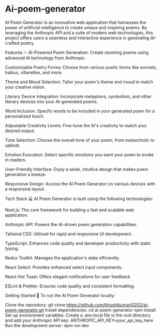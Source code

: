 # Ai-poem-generator
AI Poem Generator is an innovative web application that harnesses the power of artificial intelligence to create unique and inspiring poems. By leveraging the Anthropic API and a suite of modern web technologies, this project offers users a seamless and interactive experience in generating AI-crafted poetry.

Features ✨
AI-Powered Poem Generation: Create stunning poems using advanced AI technology from Anthropic.

Customizable Poetry Forms: Choose from various poetic forms like sonnets, haikus, villanelles, and more.

Theme and Mood Selection: Tailor your poem's theme and mood to match your creative vision.

Literary Device Integration: Incorporate metaphors, symbolism, and other literary devices into your AI-generated poems.

Word Inclusion: Specify words to be included in your generated poem for a personalized touch.

Adjustable Creativity Levels: Fine-tune the AI's creativity to match your desired output.

Tone Selection: Choose the overall tone of your poem, from melancholic to upbeat.

Emotion Evocation: Select specific emotions you want your poem to evoke in readers.

User-Friendly Interface: Enjoy a sleek, intuitive design that makes poem generation a breeze.

Responsive Design: Access the AI Poem Generator on various devices with a responsive layout.

Tech Stack 💻
AI Poem Generator is built using the following technologies:

Next.js: The core framework for building a fast and scalable web application.

Anthropic API: Powers the AI-driven poem generation capabilities.

Tailwind CSS: Utilized for rapid and responsive UI development.

TypeScript: Enhances code quality and developer productivity with static typing.

Redux Toolkit: Manages the application's state efficiently.

React Select: Provides enhanced select input components.

React Hot Toast: Offers elegant notifications for user feedback.

ESLint & Prettier: Ensures code quality and consistent formatting.

Getting Started 🚀
To run the AI Poem Generator locally:

Clone the repository:
git clone https://github.com/khushikumari0202/ai-poem-generator.git
Install dependencies:
cd ai-poem-generator
npm install
Set up environment variables: Create a .env.local file in the root directory and add your Anthropic API key:
ANTHROPIC_API_KEY=your_api_key_here
Run the development server:
npm run dev
